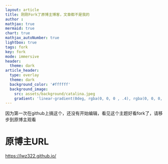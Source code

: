 ```yaml
---
layout: article
title: 刚刚Fork了原博主博客，文章都不是我的
author :
mathjax: true
mermaid: true
chart: true
mathjax_autoNumber: true
lightbox: true
tags: fork
key: fork
mode: immersive
header:
  theme: dark
article_header:
  type: overlay
  theme: dark
  background_color: '#ffffff'
  background_image:
    src: assets/background/catalina.jpeg
    gradient: 'linear-gradient(0deg, rgba(0, 0, 0 , .4), rgba(0, 0, 0, .4))'
---
```

因为第一次在github上搞这个，还没有开始编辑，看见这个主题好看fork了，请移步到原博主观看
<!--more-->
# 原博主URL
https://lwz322.github.io/
